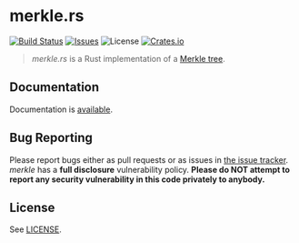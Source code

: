 # merkle.rs

[![Build Status](https://travis-ci.org/SpinResearch/merkle.rs.svg?branch=master&style=flat)](https://travis-ci.org/SpinResearch/merkle.rs)
[![Issues](http://img.shields.io/github/issues/SpinResearch/merkle.rs.svg?style=flat)](https://github.com/SpinResearch/merkle.rs/issues)
![License](https://img.shields.io/badge/license-bsd3-brightgreen.svg?style=flat)
[![Crates.io](https://img.shields.io/crates/v/merkle.svg)](https://crates.io/crates/merkle)

> *merkle.rs* is a Rust implementation of a [Merkle tree](https://en.wikipedia.org/wiki/Merkle_tree).

## Documentation

Documentation is [available](https://docs.rs/merkle).

## Bug Reporting

Please report bugs either as pull requests or as issues in [the issue
tracker](https://github.com/SpinResearch/merkle.rs). *merkle* has a
**full disclosure** vulnerability policy. **Please do NOT attempt to report
any security vulnerability in this code privately to anybody.**

## License

See [LICENSE](LICENSE).
